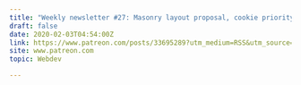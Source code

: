 ```yaml
---
title: "Weekly newsletter #27: Masonry layout proposal, cookie priority in Chrome, why no ::before on <img>, and more"
draft: false
date: 2020-02-03T04:54:00Z
link: https://www.patreon.com/posts/33695289?utm_medium=RSS&utm_source=hune
site: www.patreon.com
topic: Webdev  

---
```

